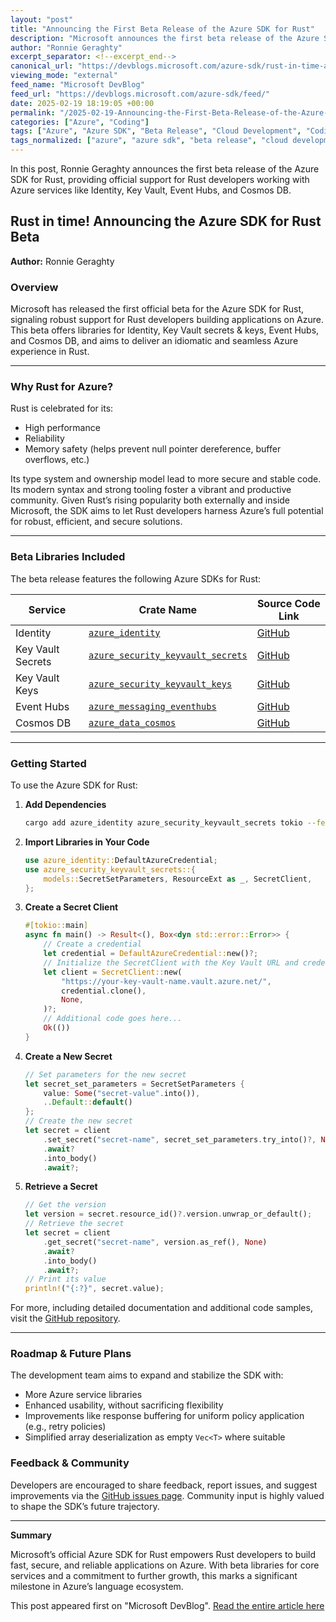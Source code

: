 ```yaml
---
layout: "post"
title: "Announcing the First Beta Release of the Azure SDK for Rust"
description: "Microsoft announces the first beta release of the Azure SDK for Rust, featuring libraries for Identity, Key Vault (secrets & keys), Event Hubs, and Cosmos DB. The blog post details getting started, the unique strengths of Rust for Azure development, supported services, and future plans."
author: "Ronnie Geraghty"
excerpt_separator: <!--excerpt_end-->
canonical_url: "https://devblogs.microsoft.com/azure-sdk/rust-in-time-announcing-the-azure-sdk-for-rust-beta/"
viewing_mode: "external"
feed_name: "Microsoft DevBlog"
feed_url: "https://devblogs.microsoft.com/azure-sdk/feed/"
date: 2025-02-19 18:19:05 +00:00
permalink: "/2025-02-19-Announcing-the-First-Beta-Release-of-the-Azure-SDK-for-Rust.html"
categories: ["Azure", "Coding"]
tags: ["Azure", "Azure SDK", "Beta Release", "Cloud Development", "Coding", "Cosmos DB", "Developer Tools", "Event Hubs", "Identity", "Key Vault", "Memory Safety", "Microsoft", "News", "Open Source", "Rust", "Secure Coding"]
tags_normalized: ["azure", "azure sdk", "beta release", "cloud development", "coding", "cosmos db", "developer tools", "event hubs", "identity", "key vault", "memory safety", "microsoft", "news", "open source", "rust", "secure coding"]
---
```


In this post, Ronnie Geraghty announces the first beta release of the Azure SDK for Rust, providing official support for Rust developers working with Azure services like Identity, Key Vault, Event Hubs, and Cosmos DB.<!--excerpt_end-->

## Rust in time! Announcing the Azure SDK for Rust Beta

**Author:** Ronnie Geraghty

### Overview

Microsoft has released the first official beta for the Azure SDK for Rust, signaling robust support for Rust developers building applications on Azure. This beta offers libraries for Identity, Key Vault secrets & keys, Event Hubs, and Cosmos DB, and aims to deliver an idiomatic and seamless Azure experience in Rust.

---

### Why Rust for Azure?

Rust is celebrated for its:

- High performance
- Reliability
- Memory safety (helps prevent null pointer dereference, buffer overflows, etc.)

Its type system and ownership model lead to more secure and stable code. Its modern syntax and strong tooling foster a vibrant and productive community. Given Rust’s rising popularity both externally and inside Microsoft, the SDK aims to let Rust developers harness Azure’s full potential for robust, efficient, and secure solutions.

---

### Beta Libraries Included

The beta release features the following Azure SDKs for Rust:

| Service         | Crate Name                                    | Source Code Link                                                                                                  |
|-----------------|-----------------------------------------------|-------------------------------------------------------------------------------------------------------------------|
| Identity        | [`azure_identity`](https://crates.io/crates/azure_identity) | [GitHub](https://github.com/Azure/azure-sdk-for-rust/tree/main/sdk/identity/azure_identity)              |
| Key Vault Secrets| [`azure_security_keyvault_secrets`](https://crates.io/crates/azure_security_keyvault_secrets) | [GitHub](https://github.com/Azure/azure-sdk-for-rust/tree/main/sdk/keyvault/azure_security_keyvault_secrets)|
| Key Vault Keys  | [`azure_security_keyvault_keys`](https://crates.io/crates/azure_security_keyvault_keys) | [GitHub](https://github.com/Azure/azure-sdk-for-rust/tree/main/sdk/keyvault/azure_security_keyvault_keys)|
| Event Hubs      | [`azure_messaging_eventhubs`](https://crates.io/crates/azure_messaging_eventhubs) | [GitHub](https://github.com/Azure/azure-sdk-for-rust/tree/main/sdk/eventhubs/azure_messaging_eventhubs)  |
| Cosmos DB       | [`azure_data_cosmos`](https://crates.io/crates/azure_data_cosmos) | [GitHub](https://github.com/Azure/azure-sdk-for-rust/tree/main/sdk/cosmos/azure_data_cosmos)             |

---

### Getting Started

To use the Azure SDK for Rust:

1. **Add Dependencies**

   ```bash
   cargo add azure_identity azure_security_keyvault_secrets tokio --features tokio/full
   ```

2. **Import Libraries in Your Code**

   ```rust
   use azure_identity::DefaultAzureCredential;
   use azure_security_keyvault_secrets::{
       models::SecretSetParameters, ResourceExt as _, SecretClient,
   };
   ```

3. **Create a Secret Client**

   ```rust
   #[tokio::main]
   async fn main() -> Result<(), Box<dyn std::error::Error>> {
       // Create a credential
       let credential = DefaultAzureCredential::new()?;
       // Initialize the SecretClient with the Key Vault URL and credential
       let client = SecretClient::new(
           "https://your-key-vault-name.vault.azure.net/",
           credential.clone(),
           None,
       )?;
       // Additional code goes here...
       Ok(())
   }
   ```

4. **Create a New Secret**

   ```rust
   // Set parameters for the new secret
   let secret_set_parameters = SecretSetParameters {
       value: Some("secret-value".into()),
       ..Default::default()
   };
   // Create the new secret
   let secret = client
       .set_secret("secret-name", secret_set_parameters.try_into()?, None)
       .await?
       .into_body()
       .await?;
   ```

5. **Retrieve a Secret**

   ```rust
   // Get the version
   let version = secret.resource_id()?.version.unwrap_or_default();
   // Retrieve the secret
   let secret = client
       .get_secret("secret-name", version.as_ref(), None)
       .await?
       .into_body()
       .await?;
   // Print its value
   println!("{:?}", secret.value);
   ```

For more, including detailed documentation and additional code samples, visit the [GitHub repository](https://github.com/Azure/azure-sdk-for-rust).

---

### Roadmap & Future Plans

The development team aims to expand and stabilize the SDK with:

- More Azure service libraries
- Enhanced usability, without sacrificing flexibility
- Improvements like response buffering for uniform policy application (e.g., retry policies)
- Simplified array deserialization as empty `Vec<T>` where suitable

### Feedback & Community

Developers are encouraged to share feedback, report issues, and suggest improvements via the [GitHub issues page](https://github.com/Azure/azure-sdk-for-rust/issues). Community input is highly valued to shape the SDK’s future trajectory.

---

**Summary**

Microsoft’s official Azure SDK for Rust empowers Rust developers to build fast, secure, and reliable applications on Azure. With beta libraries for core services and a commitment to further growth, this marks a significant milestone in Azure’s language ecosystem.

This post appeared first on "Microsoft DevBlog". [Read the entire article here](https://devblogs.microsoft.com/azure-sdk/rust-in-time-announcing-the-azure-sdk-for-rust-beta/)
